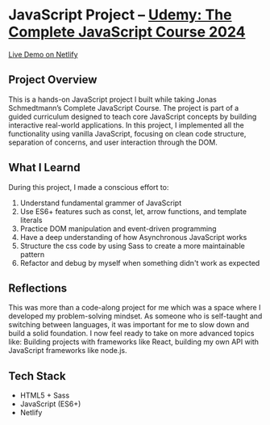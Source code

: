 # JavaScript Project – [Udemy: The Complete JavaScript Course 2024](https://www.udemy.com/share/101Wfe/)
[Live Demo on Netlify](https://myforkify-rayjiang.netlify.app/)

## Project Overview
This is a hands-on JavaScript project I built while taking Jonas Schmedtmann’s Complete JavaScript Course. The project is part of a guided curriculum designed to teach core JavaScript concepts by building interactive real-world applications.
In this project, I implemented all the functionality using vanilla JavaScript, focusing on clean code structure, separation of concerns, and user interaction through the DOM.

## What I Learnd
During this project, I made a conscious effort to:
1. Understand fundamental grammer of JavaScript
2. Use ES6+ features such as const, let, arrow functions, and template literals
3. Practice DOM manipulation and event-driven programming
4. Have a deep understanding of how Asynchronous JavaScript works
6. Structure the css code by using Sass to create a more maintainable pattern
7. Refactor and debug by myself when something didn't work as expected

## Reflections
This was more than a code-along project for me which was a space where I developed my problem-solving mindset.
As someone who is self-taught and switching between languages, it was important for me to slow down and build a solid foundation. I now feel ready to take on more advanced topics like: Building projects with frameworks like React, building my own API with JavaScript frameworks like node.js.

## Tech Stack
- HTML5 + Sass
- JavaScript (ES6+)
- Netlify
